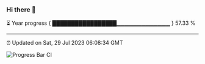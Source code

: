 ### Hi there 👋

⏳ Year progress { █████████████████▁▁▁▁▁▁▁▁▁▁▁▁▁ } 57.33 %

---

⏰ Updated on Sat, 29 Jul 2023 06:08:34 GMT

![Progress Bar CI](https://github.com/Shyam-Makwana/GitHub-Actions-Demo/workflows/Progress%20Bar%20CI/badge.svg)
